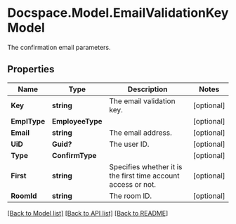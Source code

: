 # Docspace.Model.EmailValidationKeyModel
The confirmation email parameters.

## Properties

Name | Type | Description | Notes
------------ | ------------- | ------------- | -------------
**Key** | **string** | The email validation key. | [optional] 
**EmplType** | **EmployeeType** |  | [optional] 
**Email** | **string** | The email address. | [optional] 
**UiD** | **Guid?** | The user ID. | [optional] 
**Type** | **ConfirmType** |  | [optional] 
**First** | **string** | Specifies whether it is the first time account access or not. | [optional] 
**RoomId** | **string** | The room ID. | [optional] 

[[Back to Model list]](../README.md#documentation-for-models) [[Back to API list]](../README.md#documentation-for-api-endpoints) [[Back to README]](../README.md)

